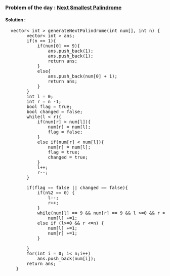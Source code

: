 ### Problem of the day : [Next Smallest Palindrome](https://practice.geeksforgeeks.org/problems/next-smallest-palindrome4740/1)

#### Solution :
<pre>
  vector< int > generateNextPalindrome(int num[], int n) {
        vector< int > ans;
        if(n == 1){
            if(num[0] == 9){
                ans.push_back(1);
                ans.push_back(1);
                return ans;
            }
            else{
                ans.push_back(num[0] + 1);
                return ans;
            }
        }
        int l = 0;
        int r = n -1;
        bool flag = true;
        bool changed = false;
        while(l < r){
            if(num[r] > num[l]){
                num[r] = num[l];
                flag = false;
            }
            else if(num[r] < num[l]){
                num[r] = num[l];
                flag = true;
                changed = true;
            }
            l++;
            r--;
        }
        
        if(flag == false || changed == false){
            if(n%2 == 0) {
                l--;
                r++;
            }
            while(num[l] == 9 && num[r] == 9 && l >=0 && r <n){
                num[l] = 0;
                num[r] = 0;
                l--;
                r++;
            }
            if(l <0){
                num[0] = 1;
                for(int i = 0; i< n;i++)
                    ans.push_back(num[i]);
                ans.push_back(1);
                return ans;
            }
            
            if(l == r && l >=0 && r <=n)
                num[l] +=1;
            else if (l>=0 && r <=n) {
                num[l] +=1;
                num[r] +=1;
            }
            
        }
        for(int i = 0; i< n;i++)
            ans.push_back(num[i]);
        return ans;
    }
</pre>
